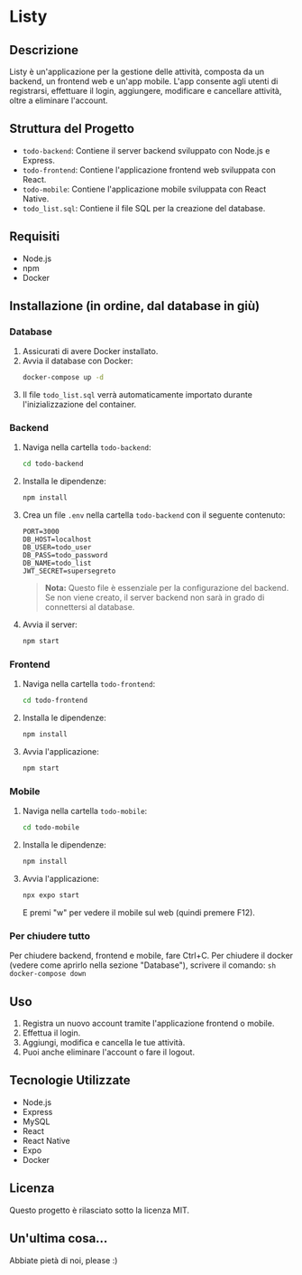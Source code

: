 # Listy

## Descrizione
Listy è un'applicazione per la gestione delle attività, composta da un backend, un frontend web e un'app mobile. L'app consente agli utenti di registrarsi, effettuare il login, aggiungere, modificare e cancellare attività, oltre a eliminare l'account.

## Struttura del Progetto
- `todo-backend`: Contiene il server backend sviluppato con Node.js e Express.
- `todo-frontend`: Contiene l'applicazione frontend web sviluppata con React.
- `todo-mobile`: Contiene l'applicazione mobile sviluppata con React Native.
- `todo_list.sql`: Contiene il file SQL per la creazione del database.

## Requisiti
- Node.js
- npm
- Docker

## Installazione (in ordine, dal database in giù)

### Database
1. Assicurati di avere Docker installato.
2. Avvia il database con Docker:
    ```sh
    docker-compose up -d
    ```
3. Il file `todo_list.sql` verrà automaticamente importato durante l'inizializzazione del container.

### Backend
1. Naviga nella cartella `todo-backend`:
    ```sh
    cd todo-backend
    ```
2. Installa le dipendenze:
    ```sh
    npm install
    ```
3. Crea un file `.env` nella cartella `todo-backend` con il seguente contenuto:
    ```env
    PORT=3000
    DB_HOST=localhost
    DB_USER=todo_user
    DB_PASS=todo_password
    DB_NAME=todo_list
    JWT_SECRET=supersegreto
    ```
    > **Nota:** Questo file è essenziale per la configurazione del backend. Se non viene creato, il server backend non sarà in grado di connettersi al database.

4. Avvia il server:
    ```sh
    npm start
    ```

### Frontend
1. Naviga nella cartella `todo-frontend`:
    ```sh
    cd todo-frontend
    ```
2. Installa le dipendenze:
    ```sh
    npm install
    ```
3. Avvia l'applicazione:
    ```sh
    npm start
    ```

### Mobile
1. Naviga nella cartella `todo-mobile`:
    ```sh
    cd todo-mobile
    ```
2. Installa le dipendenze:
    ```sh
    npm install
    ```
3. Avvia l'applicazione:
    ```sh
    npx expo start
    ```
    E premi "w" per vedere il mobile sul web (quindi premere F12).

### Per chiudere tutto
Per chiudere backend, frontend e mobile, fare Ctrl+C. Per chiudere il docker (vedere come aprirlo nella sezione "Database"), scrivere il comando:
    ```sh
    docker-compose down
    ```

## Uso
1. Registra un nuovo account tramite l'applicazione frontend o mobile.
2. Effettua il login.
3. Aggiungi, modifica e cancella le tue attività.
4. Puoi anche eliminare l'account o fare il logout.

## Tecnologie Utilizzate
- Node.js
- Express
- MySQL
- React
- React Native
- Expo
- Docker

## Licenza
Questo progetto è rilasciato sotto la licenza MIT.

## Un'ultima cosa...
Abbiate pietà di noi, please :)